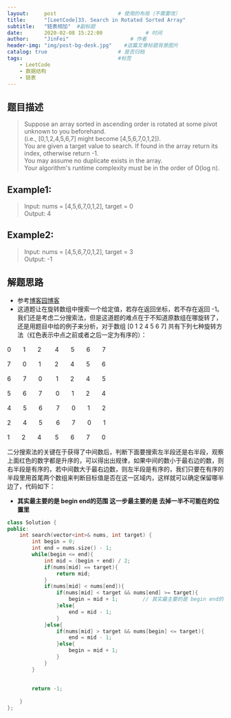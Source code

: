 ```yaml
---
layout:     post                    # 使用的布局（不需要改） 
title:      "[LeetCode]33. Search in Rotated Sorted Array"               # 标题  
subtitle:   "链表相加"  #副标题 
date:       2020-02-08 15:22:00              # 时间 
author:     "JinFei"                    # 作者 
header-img: "img/post-bg-desk.jpg"    #这篇文章标题背景图片 
catalog: true                       # 是否归档 
tags:                               #标签     
    - LeetCode 
    - 数据结构
    - 链表
---
```


## 题目描述
> Suppose an array sorted in ascending order is rotated at some pivot unknown to you beforehand. <br>
(i.e., [0,1,2,4,5,6,7] might become [4,5,6,7,0,1,2]). <br>
You are given a target value to search. If found in the array return its index, otherwise return -1. <br>
You may assume no duplicate exists in the array. <br>
Your algorithm's runtime complexity must be in the order of O(log n). <br>

## Example1:
 
> Input: nums = [4,5,6,7,0,1,2], target = 0 <br>
Output: 4 <br>

## Example2:
 
> Input: nums = [4,5,6,7,0,1,2], target = 3 <br>
Output: -1 <br>



## 解题思路

- 参考[博客园博客](https://www.cnblogs.com/grandyang/p/4325648.html )
- 这道题让在旋转数组中搜索一个给定值，若存在返回坐标，若不存在返回 -1。我们还是考虑二分搜索法，但是这道题的难点在于不知道原数组在哪旋转了，还是用题目中给的例子来分析，对于数组 [0 1 2 4 5 6 7] 共有下列七种旋转方法（红色表示中点之前或者之后一定为有序的）：

0　　1　　2　　 4　　5　　6　　7

7　　0　　1　　 2　　4　　5　　6

6　　7　　0　　 1　　2　　4　　5

5　　6　　7　　 0　　1　　2　　4

4　　5　　6　　 7　　0　　1　　2

2　　4　　5　　 6　　7　　0　　1

1　　2　　4　　 5　　6　　7　　0

二分搜索法的关键在于获得了中间数后，判断下面要搜索左半段还是右半段，观察上面红色的数字都是升序的，可以得出出规律，如果中间的数小于最右边的数，则右半段是有序的，若中间数大于最右边数，则左半段是有序的，我们只要在有序的半段里用首尾两个数组来判断目标值是否在这一区域内，这样就可以确定保留哪半边了，代码如下：
- **其实最主要的是 begin end的范围 这一步最主要的是 去掉一半不可能在的位置里**

```C++
class Solution {
public:
    int search(vector<int>& nums, int target) {
        int begin = 0;
        int end = nums.size() - 1;
        while(begin <= end){
            int mid = (begin + end) / 2;
            if(nums[mid] == target){
                return mid;
            }
            if(nums[mid] < nums[end]){    
                if(nums[mid] < target && nums[end] >= target){
                    begin = mid + 1;        // 其实最主要的是 begin end的范围 这一步最主要的是 去掉一半不可能在的位置里
                }else{
                    end = mid - 1;
                }
            }else{
                if(nums[mid] > target && nums[begin] <= target){
                    end = mid - 1;
                }else{
                    begin = mid + 1;
                }
            }
        }
        
        
        return -1;
        
    }
};
```

